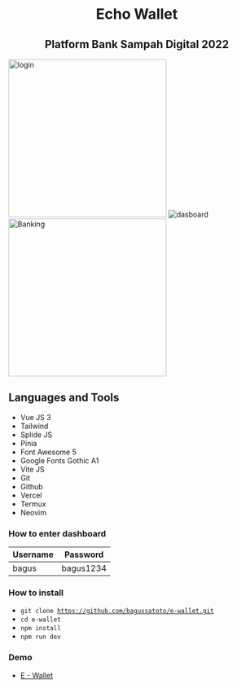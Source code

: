 <h1 align="center">Echo Wallet</h1>
<h2 align="center">Platform Bank Sampah Digital 2022</h2>

<img width="310"  alt="login" src="https://user-images.githubusercontent.com/87259393/186096205-213bc2bb-7ca9-4500-b949-84a387beb144.png"> <img alt="dasboard" src="https://user-images.githubusercontent.com/87259393/186087417-70d45e87-e887-4e2e-a374-2c747df1ae8d.png"> <img width="310" alt="Banking" src="https://user-images.githubusercontent.com/87259393/186097508-e6214155-3a71-4d88-9e53-edf59589b6e0.png">



## Languages and Tools
- Vue JS 3
- Tailwind
- Splide JS
- Pinia
- Font Awesome 5
- Google Fonts Gothic A1
- Vite JS
- Git 
- Github
- Vercel
- Termux
- Neovim

### How to enter dashboard

|     Username    | Password           |
|-----------------|--------------------|
|   bagus          |  bagus1234        |


### How to install
- <code>git clone https://github.com/bagussatoto/e-wallet.git </code>
- <code>cd e-wallet</code>
- <code>npm install</code>
- <code>npm run dev</code>

### Demo 
- [E - Wallet](https://e-wallet-rouge.vercel.app/)



